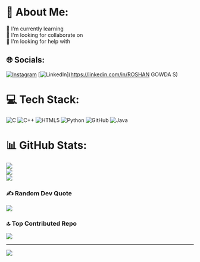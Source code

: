# 💫 About Me:
📖 I'm currently learning <br>👥 I'm looking for collaborate on<br>🤝 I'm looking for help with 


## 🌐 Socials:
[![Instagram](https://img.shields.io/badge/Instagram-%23E4405F.svg?logo=Instagram&logoColor=white)](https://instagram.com/__roshan_47) [![LinkedIn](https://img.shields.io/badge/LinkedIn-%230077B5.svg?logo=linkedin&logoColor=white)](https://linkedin.com/in/ROSHAN GOWDA S) 

# 💻 Tech Stack:
![C](https://img.shields.io/badge/c-%2300599C.svg?style=for-the-badge&logo=c&logoColor=white) ![C++](https://img.shields.io/badge/c++-%2300599C.svg?style=for-the-badge&logo=c%2B%2B&logoColor=white) ![HTML5](https://img.shields.io/badge/html5-%23E34F26.svg?style=for-the-badge&logo=html5&logoColor=white) ![Python](https://img.shields.io/badge/python-3670A0?style=for-the-badge&logo=python&logoColor=ffdd54) ![GitHub](https://img.shields.io/badge/github-%23121011.svg?style=for-the-badge&logo=github&logoColor=white) ![Java](https://img.shields.io/badge/java-%23ED8B00.svg?style=for-the-badge&logo=openjdk&logoColor=white)
# 📊 GitHub Stats:
![](https://github-readme-stats.vercel.app/api?username=sroshangowda&theme=dark&hide_border=false&include_all_commits=true&count_private=true)<br/>
![](https://github-readme-streak-stats.herokuapp.com/?user=sroshangowda&theme=dark&hide_border=false)<br/>
![](https://github-readme-stats.vercel.app/api/top-langs/?username=sroshangowda&theme=dark&hide_border=false&include_all_commits=true&count_private=true&layout=compact)

### ✍️ Random Dev Quote
![](https://quotes-github-readme.vercel.app/api?type=vetical&theme=radical)

### 🔝 Top Contributed Repo
![](https://github-contributor-stats.vercel.app/api?username=sroshangowda&limit=5&theme=dark&combine_all_yearly_contributions=true)

---
[![](https://visitcount.itsvg.in/api?id=sroshangowda&icon=5&color=0)](https://visitcount.itsvg.in)

<!-- Proudly created with GPRM ( https://gprm.itsvg.in ) -->

<!--
**sroshangowda/sroshangowda** is a ✨ _special_ ✨ repository because its `README.md` (this file) appears on your GitHub profile.

Here are some ideas to get you started:

- 🔭 I’m currently working on ...
- 🌱 I’m currently learning ...
- 👯 I’m looking to collaborate on ...
- 🤔 I’m looking for help with ...
- 💬 Ask me about ...
- 📫 How to reach me: ...
- 😄 Pronouns: ...
- ⚡ Fun fact: ...
-->
